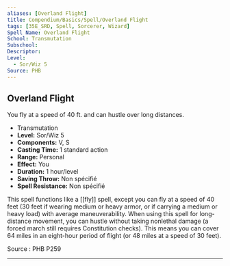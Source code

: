 ```yaml
---
aliases: [Overland Flight]
title: Compendium/Basics/Spell/Overland Flight
tags: [35E_SRD, Spell, Sorcerer, Wizard]
Spell Name: Overland Flight
School: Transmutation
Subschool: 
Descriptor: 
Level:
  - Sor/Wiz 5
Source: PHB
---
```



## Overland Flight

You fly at a speed of 40 ft. and can hustle over long distances.

*   Transmutation
*   **Level:** Sor/Wiz 5
*   **Components:** V, S
*   **Casting Time:** 1 standard action
*   **Range:** Personal
*   **Effect:** You
*   **Duration:** 1 hour/level
*   **Saving Throw:** Non spécifié
*   **Spell Resistance:** Non spécifié

This spell functions like a [[fly]] spell, except you can fly at a speed of 40 feet (30 feet if wearing medium or heavy armor, or if carrying a medium or heavy load) with average maneuverability. When using this spell for long-distance movement, you can hustle without taking nonlethal damage (a forced march still requires Constitution checks). This means you can cover 64 miles in an eight-hour period of flight (or 48 miles at a speed of 30 feet).

Source : PHB P259

---
